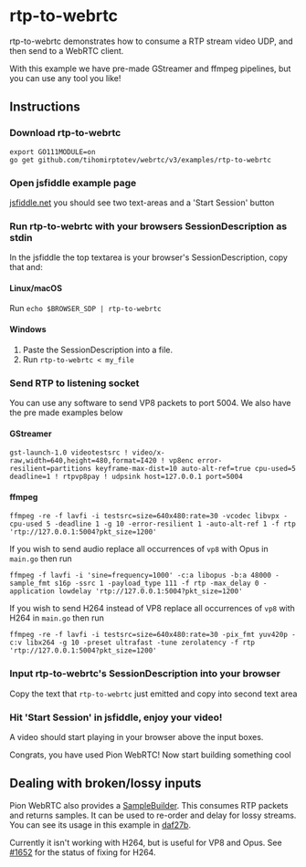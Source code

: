 # rtp-to-webrtc
rtp-to-webrtc demonstrates how to consume a RTP stream video UDP, and then send to a WebRTC client.

With this example we have pre-made GStreamer and ffmpeg pipelines, but you can use any tool you like!

## Instructions
### Download rtp-to-webrtc
```
export GO111MODULE=on
go get github.com/tihomirptotev/webrtc/v3/examples/rtp-to-webrtc
```

### Open jsfiddle example page
[jsfiddle.net](https://jsfiddle.net/z7ms3u5r/) you should see two text-areas and a 'Start Session' button


### Run rtp-to-webrtc with your browsers SessionDescription as stdin
In the jsfiddle the top textarea is your browser's SessionDescription, copy that and:

#### Linux/macOS
Run `echo $BROWSER_SDP | rtp-to-webrtc`

#### Windows
1. Paste the SessionDescription into a file.
1. Run `rtp-to-webrtc < my_file`

### Send RTP to listening socket
You can use any software to send VP8 packets to port 5004. We also have the pre made examples below


#### GStreamer
```
gst-launch-1.0 videotestsrc ! video/x-raw,width=640,height=480,format=I420 ! vp8enc error-resilient=partitions keyframe-max-dist=10 auto-alt-ref=true cpu-used=5 deadline=1 ! rtpvp8pay ! udpsink host=127.0.0.1 port=5004
```

#### ffmpeg
```
ffmpeg -re -f lavfi -i testsrc=size=640x480:rate=30 -vcodec libvpx -cpu-used 5 -deadline 1 -g 10 -error-resilient 1 -auto-alt-ref 1 -f rtp 'rtp://127.0.0.1:5004?pkt_size=1200'
```

If you wish to send audio replace all occurrences of `vp8` with Opus in `main.go` then run

```
ffmpeg -f lavfi -i 'sine=frequency=1000' -c:a libopus -b:a 48000 -sample_fmt s16p -ssrc 1 -payload_type 111 -f rtp -max_delay 0 -application lowdelay 'rtp://127.0.0.1:5004?pkt_size=1200'
```

If you wish to send H264 instead of VP8 replace all occurrences of `vp8` with H264 in `main.go` then run

```
ffmpeg -re -f lavfi -i testsrc=size=640x480:rate=30 -pix_fmt yuv420p -c:v libx264 -g 10 -preset ultrafast -tune zerolatency -f rtp 'rtp://127.0.0.1:5004?pkt_size=1200'
```

### Input rtp-to-webrtc's SessionDescription into your browser
Copy the text that `rtp-to-webrtc` just emitted and copy into second text area

### Hit 'Start Session' in jsfiddle, enjoy your video!
A video should start playing in your browser above the input boxes.

Congrats, you have used Pion WebRTC! Now start building something cool

## Dealing with broken/lossy inputs
Pion WebRTC also provides a [SampleBuilder](https://pkg.go.dev/github.com/tihomirptotev/webrtc/v3@v3.0.4/pkg/media/samplebuilder). This consumes RTP packets and returns samples.
It can be used to re-order and delay for lossy streams. You can see its usage in this example in [daf27b](https://github.com/tihomirptotev/webrtc/commit/daf27bd0598233b57428b7809587ec3c09510413).

Currently it isn't working with H264, but is useful for VP8 and Opus. See [#1652](https://github.com/tihomirptotev/webrtc/issues/1652) for the status of fixing for H264.
